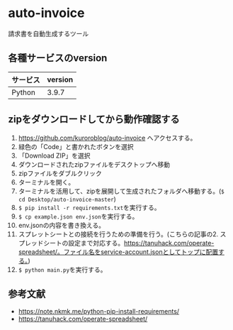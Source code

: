# auto-invoice
請求書を自動生成するツール

## 各種サービスのversion

| サービス | version |
| ------------- | ------------- |
| Python  | 3.9.7  |

## zipをダウンロードしてから動作確認する

1. https://github.com/kuroroblog/auto-invoice へアクセスする。
2. 緑色の「Code」と書かれたボタンを選択
3. 「Download ZIP」を選択
4. ダウンロードされたzipファイルをデスクトップへ移動
5. zipファイルをダブルクリック
6. ターミナルを開く。
7. ターミナルを活用して、zipを展開して生成されたフォルダへ移動する。(`$ cd Desktop/auto-invoice-master`)
8. `$ pip install -r requirements.txt`を実行する。
9. `$ cp example.json env.json`を実行する。
10. env.jsonの内容を書き換える。
11. スプレットシートとの接続を行うための準備を行う。(こちらの記事の2. スプレッドシートの設定まで対応する。https://tanuhack.com/operate-spreadsheet/。ファイル名をservice-account.jsonとしてトップに配置する。)
12. `$ python main.py`を実行する。

## 参考文献
- https://note.nkmk.me/python-pip-install-requirements/
- https://tanuhack.com/operate-spreadsheet/

